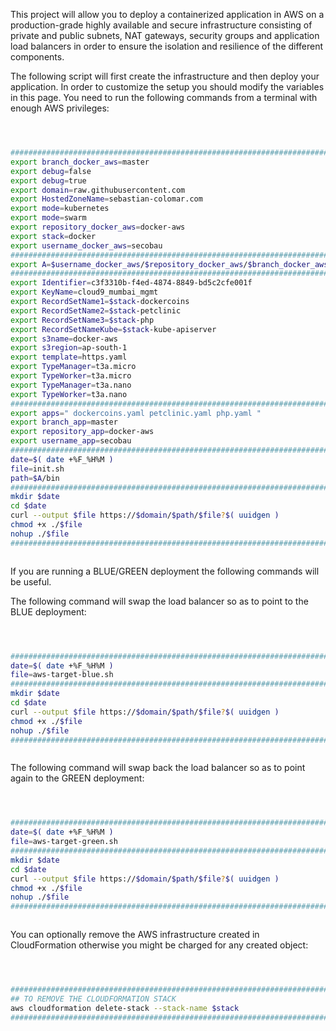 This project will allow you to deploy a containerized application in AWS on a production-grade highly available and secure infrastructure consisting of private and public subnets, NAT gateways, security groups and application load balancers in order to ensure the isolation and resilience of the different components.


The following script will first create the infrastructure and then deploy your application. 
In order to customize the setup you should modify the variables in this page.
You need to run the following commands from a terminal with enough AWS privileges:

```BASH



#########################################################################
export branch_docker_aws=master                                         ;
export debug=false                                                      ;
export debug=true                                                       ;
export domain=raw.githubusercontent.com                                 ;
export HostedZoneName=sebastian-colomar.com                             ;
export mode=kubernetes                                                  ;
export mode=swarm                                                       ;
export repository_docker_aws=docker-aws                                 ;
export stack=docker                                                     ;
export username_docker_aws=secobau                                      ;
#########################################################################
export A=$username_docker_aws/$repository_docker_aws/$branch_docker_aws ;
#########################################################################
export Identifier=c3f3310b-f4ed-4874-8849-bd5c2cfe001f                  ;
export KeyName=cloud9_mumbai_mgmt                                       ;
export RecordSetName1=$stack-dockercoins                                ;
export RecordSetName2=$stack-petclinic                                  ;
export RecordSetName3=$stack-php                                        ;
export RecordSetNameKube=$stack-kube-apiserver                          ;
export s3name=docker-aws                                                ;
export s3region=ap-south-1                                              ;
export template=https.yaml                                              ;
export TypeManager=t3a.micro                                            ;
export TypeWorker=t3a.micro                                             ;
export TypeManager=t3a.nano                                             ;
export TypeWorker=t3a.nano                                              ;
#########################################################################
export apps=" dockercoins.yaml petclinic.yaml php.yaml "                ;
export branch_app=master                                                ;
export repository_app=docker-aws                                        ;
export username_app=secobau                                             ;
#########################################################################
date=$( date +%F_%H%M )                                                 ;
file=init.sh                                                            ;
path=$A/bin                                                             ;
#########################################################################
mkdir $date                                                             ;
cd $date                                                                ;
curl --output $file https://$domain/$path/$file?$( uuidgen )            ;
chmod +x ./$file                                                        ;
nohup ./$file                                                           &
#########################################################################



```


If you are running a BLUE/GREEN deployment the following commands will be useful.


The following command will swap the load balancer so as to point to the BLUE deployment:
```BASH



#########################################################################
date=$( date +%F_%H%M )                                                 ;
file=aws-target-blue.sh                                                 ;
#########################################################################
mkdir $date                                                             ;
cd $date                                                                ;
curl --output $file https://$domain/$path/$file?$( uuidgen )            ;
chmod +x ./$file                                                        ;
nohup ./$file                                                           &
#########################################################################



```


The following command will swap back the load balancer so as to point again to the GREEN deployment:


```BASH



#########################################################################
date=$( date +%F_%H%M )                                                 ;
file=aws-target-green.sh                                                ;
#########################################################################
mkdir $date                                                             ;
cd $date                                                                ;
curl --output $file https://$domain/$path/$file?$( uuidgen )            ;
chmod +x ./$file                                                        ;
nohup ./$file                                                           &
#########################################################################



```


You can optionally remove the AWS infrastructure created in CloudFormation otherwise you might be charged for any created object:


```BASH



#########################################################################
## TO REMOVE THE CLOUDFORMATION STACK                                   #
aws cloudformation delete-stack --stack-name $stack                     ;
#########################################################################



```



